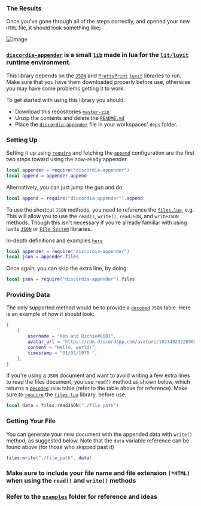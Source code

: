 
### The Results
Once you've gone through all of the steps correctly, and opened your new `HTML` file, it should look something like;

![image](aaaa)


### [`discordia-appender`](https://github.com/saint-deity/discordia-appender) is a small [`lib`](https://www.idtech.com/blog/what-are-libraries-in-coding#:~:text=Programming%20library%20definition%20Libraries%20in%20programming%20languages%20are,users%20can%20use%20to%20optimize%20tasks.%20Library%20examples) made in lua for the [`lit/luvit`](https://luvit.io/) runtime environment.

This library depends on the [`JSON`](https://luvit.io/api/json.html) and [`PrettyPrint`](https://luvit.io/api/pretty-print.html) [`luvit`](https://luvit.io/) libraries to run.
Make sure that you have them downloaded properly before use, otherwise you may have some problems getting it to work.

To get started with using this library you should:
- Download this repositories [`master-zip`](https://github.com/saint-deity/discordia-appender/archive/refs/heads/main.zip)
- Unzip the contents and delete the [`README.md`](https://github.com/saint-deity/discordia-appender/blob/main/readme.md)
- Place the [`discordia-appender`](https://github.com/saint-deity/discordia-appender/tree/main/discordia-appender) file in your workspaces' `deps` folder.


### Setting Up

Setting it up using [`require`](https://luvit.io/api/require.html) and fetching the [`append`](https://github.com/saint-deity/discordia-appender/blob/main/discordia-appender/init.lua) configuration are the first two steps toward using the now-ready appender.

```lua
local appender = require("discordia-appender")
local append = appender.append
```

Alternatively, you can just jump the gun and do:

```lua
local append = require("discordia-appender").append
```

To use the shortcut `JSON` methods, you need to reference the [`files.lua`](), e.g.
This will allow you to use the `read()`, `write()`, `readJSON`, and `writeJSON` methods.
Though this isn't necessary if you're already familiar with using luvits [`JSON`](https://luvit.io/api/json.html) or [`File System`](https://luvit.io/api/fs.html) libraries.

In-depth definitions and examples [`here`](https://github.com/saint-deity/discordia-appender/wiki)

```lua
local appender = require("discordia-appender")
local json = appender.files
```

Once again, you can skip the extra line, by doing:

```lua
local json = require("discordia-appender").files
```

### Providing Data

The only supported method would be to provide a [`decoded`](https://luvit.io/api/json.html#json_json_decode_str_pos_nullval) `JSON` table. Here is an example of how it should look:

```lua
{
    {
        username = "Ken and Richie#8601",
        avatar_url = "https://cdn.discordapp.com/avatars/1023482322890281042/4fb15c961276e9c8e5b35603d266c756.webp?size=240",
        content = "Hello, world!",
        timestamp = "01/01/1970 ",
    },
}
```

If you're using a `JSON` document and want to avoid writing a few extra lines to read the files document, you use `read()` method as shown below, which returns a [`decoded`](https://luvit.io/api/json.html#json_json_decode_str_pos_nullval) `JSON` table (refer to the table above for reference).
Make sure to [`require`](https://luvit.io/api/require.html) the [`files.lua`]() library, before use.

```lua
local data = files:readJSON("./file_path")
```


### Getting Your File

You can generate your new document with the appended data with `write()` method, as suggested below.
Note that the `data` variable reference can be found above (for those who skipped past it)

```lua
files:write("./file_path", data)
```

### Make sure to include your file name and file extension `(*HTML)` when using the `read()` and `write()` methods
### Refer to the [`examples`](https://github.com/saint-deity/discordia-appender/tree/main/examples) folder for reference and ideas
